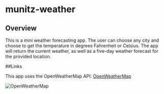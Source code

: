 # munitz-weather
## Overview

This is a mini weather forecasting app.
The user can choose any city and choose to get the temperature in degrees Fahrenheit or Celsius.
The app will return the current weather, as well as a five-day weather forecast for the provided location.

##Links

This app uses the OpenWeatherMap API: [OpenWeatherMap](https://openweathermap.org)

![OpenWeatherMap]("screenshots/WeatherForecast.png")